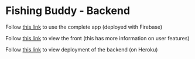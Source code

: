 <h1>Fishing Buddy - Backend</h1>
<p>Follow <a href="">this link</a> to use the complete app (deployed with Firebase)</p>
<p>Follow <a href="https://github.com/Lizzy-T/Front-Fishing-Buddy">this link</a> to view the front (this has more information on user features)</p>
<p>Follow <a href="">this link</a> to view deployment of the backend (on Heroku)</p>
